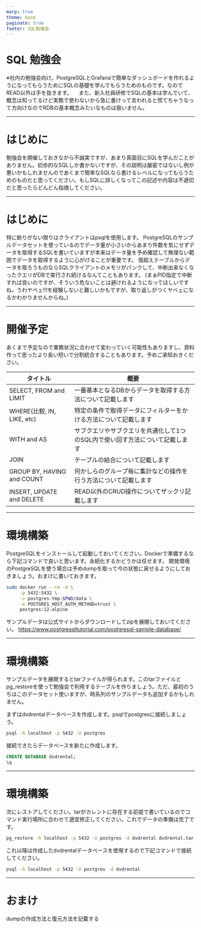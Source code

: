 ```yaml
---
marp: true
theme: base
paginate: true
footer: SQL勉強会
---
```


# SQL 勉強会

※社内の勉強会向け。PostgreSQLとGrafanaで簡単なダッシュボードを作れるようになってもらうためにSQLの基礎を学んでもらうためのものです。なのでREAD以外は手を抜きます。
　また、新入社員研修でSQLの基本は学んでいて、概念は知ってるけど実務で使わないから急に書けって言われると慌てちゃうなって方向けなのでRDBの基本概念みたいなものは扱いません。

---
# はじめに

勉強会を開催しておきながら不誠実ですが、あまり真面目にSQLを学んだことがありません。初歩的なSQLしか書かないですが、その説明は厳密ではないし例が悪いかもしれませんのであくまで簡単なSQLなら書けるレベルになってもらうためのものだと思ってください。もしSQLに詳しくなってこの記述や内容は不適切だと思ったらどんどん指摘してください。

---
# はじめに

特に断りがない限りはクライアントはpsqlを使用します。
PostgreSQLのサンプルデータセットを使っているのでデータ量が小さいからあまり件数を気にせずデータを取得するSQLを書いていますが本来はデータ量を予め確認して無理ない範囲でデータを取得するように心がけることが重要です。
億超えテーブルからデータを取ろうものならSQLクライアントのメモリがパンクして、中断出来なくなったクエリがDBで実行され続けるなんてこともあります。
(まぁPID指定で中断すれば良いのですが、そういう危ないことは避けれるようになってほしいですね。うわヤベェ!!!を経験しないと難しいかもですが、取り返しがつくヤベェになるかわかりませんからね。)

---

# 開催予定

あくまで予定なので業務状況に合わせて変わっていく可能性もありますし、資料作って思ったより長い短いで分割統合することもあります。予めご承知おきください。

|タイトル|概要|
|---|---|
|SELECT, FROM and LIMIT|一番基本となるDBからデータを取得する方法について記載します|
|WHERE(比較, IN, LIKE, etc)|特定の条件で取得データにフィルターをかける方法について記載します|
|WITH and AS|サブクエリやサブクエリを共通化して1つのSQL内で使い回す方法について記載します|
|JOIN|テーブルの結合について記載します|
|GROUP BY, HAVING and COUNT|何かしらのグループ毎に集計などの操作を行う方法について記載します|
|INSERT, UPDATE and DELETE|READ以外のCRUD操作についてザックリ記載します|

---

# 環境構築
PostgreSQLをインストールして起動しておいてください。Dockerで準備するなら下記コマンドで良いと思います。永続化するかどうかは任せます。
開発環境のPostgreSQLを使う場合は予めdumpを取って今の状態に戻せるようにしておきましょう。おまけに書いておきます。

```bash
sudo docker run --rm -d \
     -p 5432:5432 \
     -v postgres-tmp:$PWD/data \
     -e POSTGRES_HOST_AUTH_METHOD=trust \
     postgres:12-alpine
```

サンプルデータは公式サイトからダウンロードしてzipを展開しておいてください。
https://www.postgresqltutorial.com/postgresql-sample-database/

---

# 環境構築

サンプルデータを展開するとtarファイルが得られます。このtarファイルとpg_restoreを使って勉強会で利用するテーブルを作りましょう。ただ、最初のうちはこのデータセット使いますが、時系列のサンプルデータも追加するかもしれません。

まずはdvdrentalデータベースを作成します。psqlでpostgresに接続しましょう。
```bash
psql -h localhost -p 5432 -U postgres
```

接続できたらデータベースを新たに作成します。
```sql
CREATE DATABASE dvdrental;
\q
```

---
# 環境構築

次にレストアしてください。tarがカレントに存在する前提で書いているのでコマンド実行場所に合わせて適宜修正してください。これでデータの準備は完了です。

```bash
pg_restore -h localhost -p 5432 -U postgres -d dvdrental dvdrental.tar
```
これ以降は作成したdvdrentalデータベースを使用するので下記コマンドで接続してください。

```bash
psql -h localhost -p 5432 -U postgres -d dvdrental
```

---

# おまけ
dumpの作成方法と復元方法を記載する